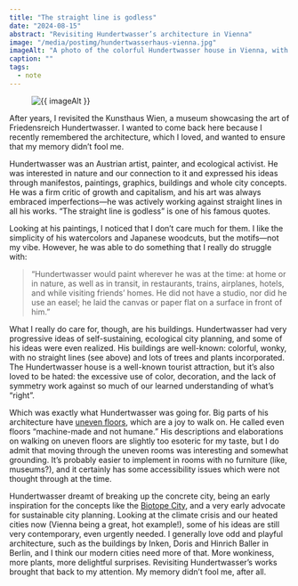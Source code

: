 ```yaml
---
title: "The straight line is godless"
date: "2024-08-15"
abstract: "Revisiting Hundertwasser’s architecture in Vienna"
image: "/media/postimg/hundertwasserhaus-vienna.jpg"
imageAlt: "A photo of the colorful Hundertwasser house in Vienna, with wonky walls and lots of trees"
caption: ""
tags: 
  - note
---
```


<figure>
  <img src="{{ image }}" alt=" {{ imageAlt }}">
</figure>

After years, I revisited the Kunsthaus Wien, a museum showcasing the art of Friedensreich Hundertwasser. I wanted to come back here because I recently remembered the architecture, which I loved, and wanted to ensure that my memory didn’t fool me.

Hundertwasser was an Austrian artist, painter, and ecological activist. He was interested in nature and our connection to it and expressed his ideas through manifestos, paintings, graphics, buildings and whole city concepts. He was a firm critic of growth and capitalism, and his art was always embraced imperfections—he was actively working against straight lines in all his works. “The straight line is godless” is one of his famous quotes.

Looking at his paintings, I noticed that I don’t care much for them. I like the simplicity of his watercolors and Japanese woodcuts, but the motifs—not my vibe. However, he was able to do something that I really do struggle with:

> “Hundertwasser would paint wherever he was at the time: at home or in nature, as well as in transit, in restaurants, trains, airplanes, hotels, and while visiting friends’ homes. He did not have a studio, nor did he use an easel; he laid the canvas or paper flat on a surface in front of him.”

What I really do care for, though, are his buildings. Hundertwasser had very progressive ideas of self-sustaining, ecological city planning, and some of his ideas were even realized. His buildings are well-known: colorful, wonky, with no straight lines (see above) and lots of trees and plants incorporated. The Hundertwasser house is a well-known tourist attraction, but it’s also loved to be hated: the excessive use of color, decoration, and the lack of symmetry work against so much of our learned understanding of what’s “right”.

Which was exactly what Hundertwasser was going for. Big parts of his architecture have <a href="https://www.hundertwasser.at/deutsch/ausstellungen/khwboden.php">uneven floors</a>, which are a joy to walk on. He called even floors “machine-made and not humane.” His descriptions and elaborations on walking on uneven floors are slightly too esoteric for my taste, but I do admit that moving through the uneven rooms was interesting and somewhat grounding. It’s probably easier to implement in rooms with no furniture (like, museums?), and it certainly has some accessibility issues which were not thought through at the time.

Hundertwasser dreamt of breaking up the concrete city, being an early inspiration for the concepts like the <a href="https://biotope-city.net/en/home-2/">Biotope City</a>, and a very early advocate for sustainable city planning. Looking at the climate crisis and our heated cities now (Vienna being a great, hot example!), some of his ideas are still very contemporary, even urgently needed. I generally love odd and playful architecture, such as the buildings by Inken, Doris and Hinrich Baller in Berlin, and I think our modern cities need more of that. More wonkiness, more plants, more delightful surprises. Revisiting Hundertwasser’s works brought that back to my attention. My memory didn’t fool me, after all.